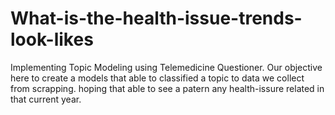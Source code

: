 # What-is-the-health-issue-trends-look-likes
Implementing Topic Modeling using Telemedicine Questioner. Our objective here to create a models that able to classified a topic to data we collect from scrapping. hoping that able to see a patern any health-issure related in that current year.
